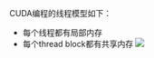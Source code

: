 
CUDA编程的线程模型如下：
- 每个线程都有局部内存
- 每个thread block都有共享内存
![](https://docs.nvidia.com/cuda/cuda-c-programming-guide/_images/memory-hierarchy.png)


